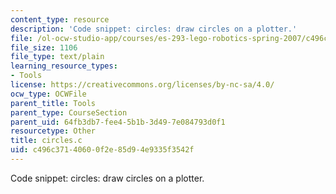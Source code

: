 ```yaml
---
content_type: resource
description: 'Code snippet: circles: draw circles on a plotter.'
file: /ol-ocw-studio-app/courses/es-293-lego-robotics-spring-2007/c496c37140600f2e85d94e9335f3542f_circles.c
file_size: 1106
file_type: text/plain
learning_resource_types:
- Tools
license: https://creativecommons.org/licenses/by-nc-sa/4.0/
ocw_type: OCWFile
parent_title: Tools
parent_type: CourseSection
parent_uid: 64fb3db7-fee4-5b1b-3d49-7e084793d0f1
resourcetype: Other
title: circles.c
uid: c496c371-4060-0f2e-85d9-4e9335f3542f
---
```

Code snippet: circles: draw circles on a plotter.